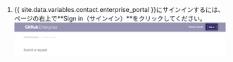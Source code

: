 1. {{ site.data.variables.contact.enterprise_portal }}にサインインするには、ページの右上で**Sign in（サインイン）**をクリックしてください。 ![{{ site.data.variables.contact.enterprise_portal }}へのサインイン](/assets/images/enterprise/support/sign-in-support-portal.png)
